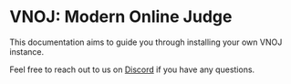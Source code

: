 # VNOJ: Modern Online Judge

This documentation aims to guide you through installing your own VNOJ instance.

Feel free to reach out to us on [Discord](https://discord.gg/TDyYVyd) if you have any questions.
